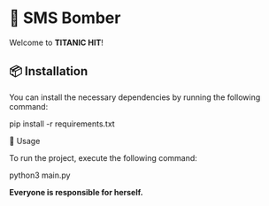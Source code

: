 # 🚀 SMS Bomber

Welcome to **TITANIC HIT**! 

## 📦 Installation

You can install the necessary dependencies by running the following command:

pip install -r requirements.txt

🚀 Usage

To run the project, execute the following command:

python3 main.py

**Everyone is responsible for herself.**